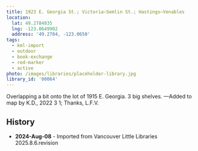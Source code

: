 ```yaml
---
title: 1923 E. Georgia St.; Victoria—Semlin St.; Hastings—Venables
location:
  lat: 49.2784035
  lng: -123.0649902
  address: '49.2784, -123.0650'
tags:
  - kml-import
  - outdoor
  - book-exchange
  - red-marker
  - active
photo: /images/libraries/placeholder-library.jpg
library_id: '00064'
---
```

Overlapping a bit onto the lot of 1915 E. Georgia.
3 big shelves.
—Added to map by K.D., 2022 3 1; Thanks, L.F.V. 

## History
- **2024-Aug-08** - Imported from Vancouver Little Libraries 2025.8.6.revision
